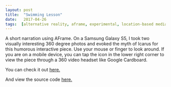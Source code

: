 ```yaml
---
layout: post
title:  "Swimming Lesson"
date:   2017-04-26
tags:  [alternative reality, aframe, experimental, location-based media, northwestern, webVR]
---
```

<!--Include screenshots-->

A short narration using AFrame. On a Samsung Galaxy S5, I took two visually interesting 360 degree photos and evoked the myth of Icarus for this humorous interactive piece. Use your mouse or finger to look around. If you are on a mobile device, you can tap the icon in the lower right corner to view the piece through a 360 video headset like Google Cardboard.

You can check it out [here.](https://icarus.glitch.me/)

And view the source code [here.](https://glitch.com/edit/#!/icarus)
